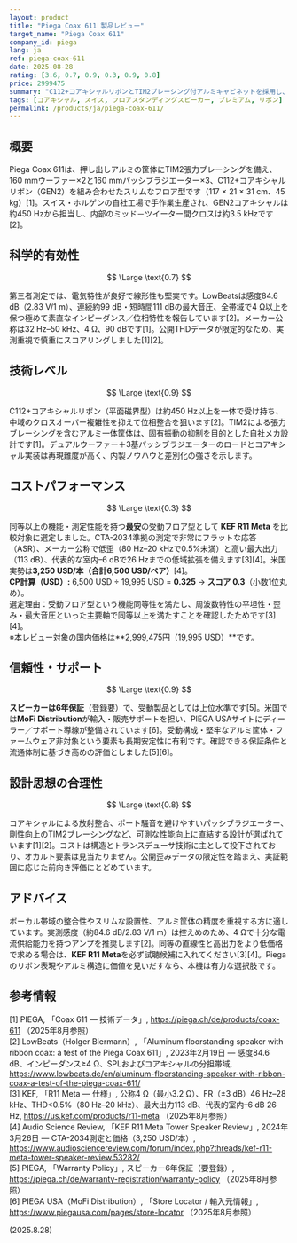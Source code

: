 ```yaml
---
layout: product
title: "Piega Coax 611 製品レビュー"
target_name: "Piega Coax 611"
company_id: piega
lang: ja
ref: piega-coax-611
date: 2025-08-28
rating: [3.6, 0.7, 0.9, 0.3, 0.9, 0.8]
price: 2999475
summary: "C112+コアキシャルリボンとTIM2ブレーシング付アルミキャビネットを採用し、デュアルウーファー＋3基パッシブラジエーター構成で一貫した指向性と良好なインピーダンス特性を狙ったスイス製フロア型"
tags: [コアキシャル, スイス, フロアスタンディングスピーカー, プレミアム, リボン]
permalink: /products/ja/piega-coax-611/
---
```

## 概要

Piega Coax 611は、押し出しアルミの筐体にTIM2張力ブレーシングを備え、160 mmウーファー×2と160 mmパッシブラジエーター×3、C112+コアキシャルリボン（GEN2）を組み合わせたスリムなフロア型です（117 × 21 × 31 cm、45 kg）[1]。スイス・ホルゲンの自社工場で手作業生産され、GEN2コアキシャルは約450 Hzから担当し、内部のミッド－ツイーター間クロスは約3.5 kHzです[2]。

## 科学的有効性

$$ \Large \text{0.7} $$

第三者測定では、電気特性が良好で線形性も堅実です。LowBeatsは感度84.6 dB（2.83 V/1 m）、連続約99 dB・短時間111 dBの最大音圧、全帯域で4 Ω以上を保つ極めて素直なインピーダンス／位相特性を報告しています[2]。メーカー公称は32 Hz–50 kHz、4 Ω、90 dBです[1]。公開THDデータが限定的なため、実測重視で慎重にスコアリングしました[1][2]。

## 技術レベル

$$ \Large \text{0.9} $$

C112+コアキシャルリボン（平面磁界型）は約450 Hz以上を一体で受け持ち、中域のクロスオーバー複雑性を抑えて位相整合を狙います[2]。TIM2による張力ブレーシングを含むアルミ一体筐体は、固有振動の抑制を目的とした自社メカ設計です[1]。デュアルウーファー＋3基パッシブラジエーターのロードとコアキシャル実装は再現難度が高く、内製ノウハウと差別化の強さを示します。

## コストパフォーマンス

$$ \Large \text{0.3} $$

同等以上の機能・測定性能を持つ**最安**の受動フロア型として **KEF R11 Meta** を比較対象に選定しました。CTA-2034準拠の測定で非常にフラットな応答（ASR）、メーカー公称で低歪（80 Hz–20 kHzで0.5%未満）と高い最大出力（113 dB）、代表的な室内–6 dBで26 Hzまでの低域拡張を備えます[3][4]。米国実勢は**3,250 USD/本（合計6,500 USD/ペア）**[4]。  
**CP計算（USD）:** 6,500 USD ÷ 19,995 USD = **0.325** → **スコア 0.3**（小数1位丸め）。  
選定理由：受動フロア型という機能同等性を満たし、周波数特性の平坦性・歪み・最大音圧といった主要軸で同等以上を満たすことを確認したためです[3][4]。  
※本レビュー対象の国内価格は**2,999,475円（19,995 USD）**です。

## 信頼性・サポート

$$ \Large \text{0.9} $$

**スピーカーは6年保証**（登録要）で、受動製品としては上位水準です[5]。米国では**MoFi Distribution**が輸入・販売サポートを担い、PIEGA USAサイトにディーラー／サポート導線が整備されています[6]。受動構成・堅牢なアルミ筐体・ファームウェア非対象という要素も長期安定性に有利です。確認できる保証条件と流通体制に基づき高めの評価としました[5][6]。

## 設計思想の合理性

$$ \Large \text{0.8} $$

コアキシャルによる放射整合、ポート騒音を避けやすいパッシブラジエーター、剛性向上のTIM2ブレーシングなど、可測な性能向上に直結する設計が選ばれています[1][2]。コストは構造とトランスデューサ技術に主として投下されており、オカルト要素は見当たりません。公開歪みデータの限定性を踏まえ、実証範囲に応じた前向き評価にとどめています。

## アドバイス

ボーカル帯域の整合性やスリムな設置性、アルミ筐体の精度を重視する方に適しています。実測感度（約84.6 dB/2.83 V/1 m）は控えめのため、4 Ωで十分な電流供給能力を持つアンプを推奨します[2]。同等の直線性と高出力をより低価格で求める場合は、**KEF R11 Meta**を必ず試聴候補に入れてください[3][4]。Piegaのリボン表現やアルミ構造に価値を見いだすなら、本機は有力な選択肢です。

## 参考情報

[1] PIEGA, 「Coax 611 — 技術データ」, https://piega.ch/de/products/coax-611 （2025年8月参照）  
[2] LowBeats（Holger Biermann）, 「Aluminum floorstanding speaker with ribbon coax: a test of the Piega Coax 611」, 2023年2月19日 — 感度84.6 dB、インピーダンス≥4 Ω、SPLおよびコアキシャルの分担帯域, https://www.lowbeats.de/en/aluminum-floorstanding-speaker-with-ribbon-coax-a-test-of-the-piega-coax-611/  
[3] KEF, 「R11 Meta — 仕様」, 公称4 Ω（最小3.2 Ω）、FR（±3 dB）46 Hz–28 kHz、THD<0.5%（80 Hz–20 kHz）、最大出力113 dB、代表的室内–6 dB 26 Hz, https://us.kef.com/products/r11-meta （2025年8月参照）  
[4] Audio Science Review, 「KEF R11 Meta Tower Speaker Review」, 2024年3月26日 — CTA-2034測定と価格（3,250 USD/本）, https://www.audiosciencereview.com/forum/index.php?threads/kef-r11-meta-tower-speaker-review.53282/  
[5] PIEGA, 「Warranty Policy」, スピーカー6年保証（要登録）, https://piega.ch/de/warranty-registration/warranty-policy （2025年8月参照）  
[6] PIEGA USA（MoFi Distribution）, 「Store Locator / 輸入元情報」, https://www.piegausa.com/pages/store-locator （2025年8月参照）

(2025.8.28)

